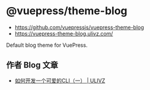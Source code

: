 # @vuepress/theme-blog

- <https://github.com/vuepressjs/vuepress-theme-blog>
- <https://vuepress-theme-blog.ulivz.com/>

Default blog theme for VuePress.

## 作者 Blog 文章

- [如何开发一个可爱的CLI（一） | ULIVZ](https://ulivz.com/2018/03/15/how-to-write-a-cute-cli-part-1/)
